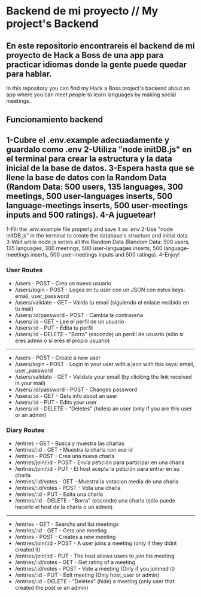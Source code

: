 # Backend de mi proyecto // My project's Backend

En este repositorio encontrareis el backend de mi proyecto de Hack a Boss de una app para practicar idiomas donde la gente puede quedar para hablar.
----------------------------------------------------------------------------------------------------------------------------------------------------
In this repository you can find my Hack a Boss project's backend about an app where you can meet people to learn languages by making social meetings.

## Funcionamiento backend

1-Cubre el .env.example adecuadamente y guardalo como .env
2-Utiliza "node initDB.js" en el terminal para crear la estructura y la data inicial de la base de datos.
3-Espera hasta que se llene la base de datos con la Random Data (Random Data: 500 users, 135 languages, 300 meetings, 500 user-languages inserts, 500 language-meetings inserts, 500 user-meetings inputs and 500 ratings).
4-A juguetear!
----------------------------------------------------------------------------------------------------------------------------------------------------
1-Fill the .env.example file properly and save it as .env
2-Use "node initDB.js" in the terminal to create the database's structure and initial data.
3-Wait while node.js writes all the Random Data (Random Data: 500 users, 135 languages, 300 meetings, 500 user-languages inserts, 500 language-meetings inserts, 500 user-meetings inputs and 500 ratings).
4-Enjoy!

### User Routes

- /users - POST - Crea un nuevo usuario
- /users/login - POST - Logea en tu user con un JSON con estos keys: email, user_password
- /users/validate - GET - Valida tu email (siguiendo el enlace recibido en tu mail)
- /users/:id/password - POST - Cambia la contraseña
- /users/:id - GET - Lee el perfil de un usuario
- /users/:id - PUT - Edita tu perfil
- /users/:id - DELETE - "Borra" (esconde) un perdil de usuario (sólo si eres admin o si eres el propio usuario)

---------------------------------------------------------------------------------------------------------------

- /users - POST - Create a new user
- /users/login - POST - Login in your user with a json with this keys: email, user_password
- /users/validate - GET - Validate your email (by clicking the link received in your mail)
- /users/:id/password - POST - Changes password
- /users/:id - GET - Gets info about an user
- /users/:id - PUT - Edits your user
- /users/:id - DELETE - "Deletes" (hides) an user (only if you are this user or an admin)

### Diary Routes

- /entries - GET - Busca y muestra las charlas
- /entries/:id - GET - Muestra la charla con ese id
- /entries - POST - Crea una nueva charla
- /entries/join/:id - POST - Envía petición para participar en una charla
- /entries/join/:id - PUT - El host acepta la petición para entrar en su charla
- /entries/:id/votes - GET - Muestra la votacion media de una charla
- /entries/:id/votes - POST - Vota una charla
- /entries/:id - PUT - Edita una charla
- /entries/:id - DELETE - "Borra" (esconde) una charla (sólo puede hacerlo el host de la charla o un admin)

---------------------------------------------------------------------------------------------------------------

- /entries - GET - Searchs and list meetings
- /entries/:id - GET - Gets one meeting
- /entries - POST - Creates a new meeting
- /entries/join/:id - POST - A user joins a meeting (only if they didnt created it)
- /entries/join/:id - PUT - The host allows users to join his meeting
- /entries/:id/votes - GET - Get rating of a meeting
- /entries/:id/votes - POST - Vote a meeting (Only if you joinned it)
- /entries/:id - PUT - Edit meeting (Only host_user or admin)
- /entries/:id - DELETE - "Deletes" (hide) a meeting (only user that created the post or an admin)